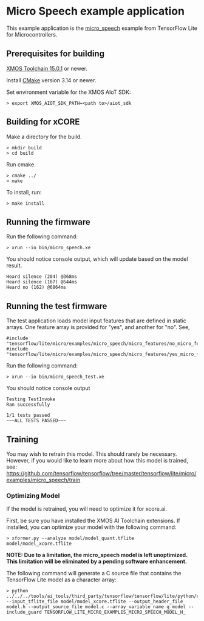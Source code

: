 # Micro Speech example application

This example application is the [micro_speech](https://github.com/tensorflow/tensorflow/tree/master/tensorflow/lite/micro/examples/micro_speech) example from TensorFlow Lite for Microcontrollers.

## Prerequisites for building

[XMOS Toolchain 15.0.1](https://www.xmos.com/software/tools/) or newer.

Install [CMake](https://cmake.org/download/) version 3.14 or newer.

Set environment variable for the XMOS AIoT SDK:

    > export XMOS_AIOT_SDK_PATH=<path to>/aiot_sdk

## Building for xCORE

Make a directory for the build.

    > mkdir build
    > cd build

Run cmake.

    > cmake ../
    > make

To install, run:

    > make install

## Running the firmware

Run the following command:

    > xrun --io bin/micro_speech.xe

You should notice console output, which will update based on the model result.

    Heard silence (204) @368ms
    Heard silence (167) @544ms
    Heard no (162) @6864ms

## Running the test firmware

The test application loads model input features that are defined in static arrays.  One feature array is provided for "yes", and another for "no". See,

    #include "tensorflow/lite/micro/examples/micro_speech/micro_features/no_micro_features_data.h"
    #include "tensorflow/lite/micro/examples/micro_speech/micro_features/yes_micro_features_data.h"

Run the following command:

    > xrun --io bin/micro_speech_test.xe

You should notice console output

    Testing TestInvoke
    Ran successfully

    1/1 tests passed
    ~~~ALL TESTS PASSED~~~

## Training

You may wish to retrain this model.  This should rarely be necessary. However, if you would like to learn more about how this model is trained, see: https://github.com/tensorflow/tensorflow/tree/master/tensorflow/lite/micro/examples/micro_speech/train

### Optimizing Model

If the model is retrained, you will need to optimize it for xcore.ai.

First, be sure you have installed the XMOS AI Toolchain extensions.  If installed, you can optimize your model with the following command:

    > xformer.py --analyze model/model_quant.tflite model/model_xcore.tflite

**NOTE: Due to a limitation, the micro_speech model is left unoptimized.  This limitation will be eliminated by a pending software enhancement.**

The following command will generate a C source file that contains the TensorFlow Lite model as a character array:

    > python ../../../tools/ai_tools/third_party/tensorflow/tensorflow/lite/python/convert_file_to_c_source.py --input_tflite_file model/model_xcore.tflite --output_header_file model.h --output_source_file model.c --array_variable_name g_model --include_guard TENSORFLOW_LITE_MICRO_EXAMPLES_MICRO_SPEECH_MODEL_H_
